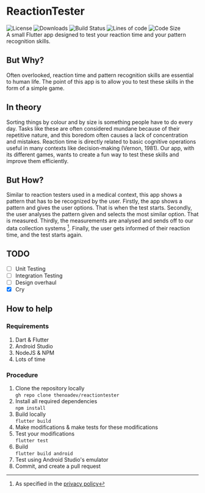 # ReactionTester
![License](https://img.shields.io/github/license/Pocoyo-dev/reactiontester) ![Downloads](https://img.shields.io/github/downloads/Pocoyo-dev/reactiontester/total) 
![Build Status](https://img.shields.io/github/workflow/status/Pocoyo-dev/reactiontester/Dart%20-%20Flutter)
![Lines of code](https://img.shields.io/tokei/lines/github/Pocoyo-dev/reactiontester) 
![Code Size](https://img.shields.io/github/languages/code-size/Pocoyo-dev/reactiontester) \
A small Flutter app designed to test your reaction time and your pattern recognition skills.


## But Why?
Often overlooked, reaction time and pattern recognition skills are essential to human life. The point of this app is to allow you to test these skills in the form of a simple game. 

## In theory
Sorting things by colour and by size is something people have to do every day. Tasks like these are often considered mundane because of their repetitive nature, and this boredom often causes a lack of concentration and mistakes. Reaction time is directly related to basic cognitive operations useful in many contexts like decision-making (Vernon, 1981). Our app, with its different games, wants to create a fun way to test these skills and improve them efficiently. 

## But How?
Similar to reaction testers used in a medical context, this app shows a pattern that has to be recognized by the user. 
Firstly, the app shows a pattern and gives the user options. That is when the test starts.
Secondly, the user analyses the pattern given and selects the most similar option. That is measured.
Thirdly, the measurements are analysed and sends off to our data collection systems [^1].
Finally, the user gets informed of their reaction time, and the test starts again.

## TODO
- [ ] Unit Testing
- [ ] Integration Testing
- [ ] Design overhaul
- [x] Cry

## How to help
### Requirements 
1) Dart & Flutter
2) Android Studio
3) NodeJS & NPM
4) Lots of time

### Procedure
1) Clone the repository locally \
`gh repo clone thenoadev/reactiontester`
2) Install all required dependencies\
`npm install`
3) Build locally\
`flutter build`
4) Make modifications & make tests for these modifications
5) Test your modifications\
`flutter test`
6) Build \
`flutter build android`
7) Test using Android Studio's emulator
8) Commit, and create a pull request 

[^1]: As specified in the [privacy policy](https://github.com/thenoadev/reactiontester/blob/main/PrivacyPolicy.md)

